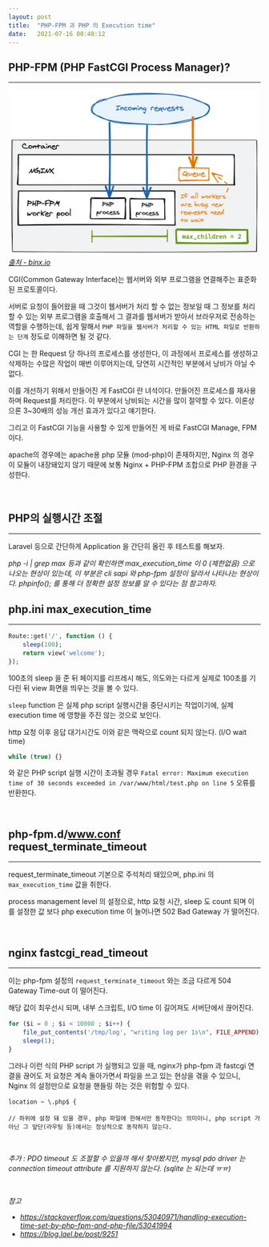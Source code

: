 ```yaml
---
layout: post
title:  "PHP-FPM 과 PHP 의 Execution time"
date:   2021-07-16 00:40:12
---
```


## PHP-FPM (PHP FastCGI Process Manager)?

---


![form](/assets/posts/php-fpm/nginx-php-fpm.png)
_[출처 - binx.io](https://binx.io/blog/2021/02/26/how-to-optimize-php-performance-on-google-cloud-run/)_

CGI(Common Gateway Interface)는 웹서버와 외부 프로그램을 연결해주는 표준화된 프로토콜이다.

서버로 요청이 들어왔을 때 그것이 웹서버가 처리 할 수 없는 정보일 때 그 정보를 처리 할 수 있는 외부 프로그램을 호출해서 그 결과를 웹서버가 받아서 브라우저로 전송하는 역할을 수행하는데, 
쉽게 말해서 `PHP 파일을 웹서버가 처리할 수 있는 HTML 파일로 반환하는 단계` 정도로 이해하면 될 것 같다.

CGI 는 한 Request 당 하나의 프로세스를 생성한다, 이 과정에서 프로세스를 생성하고 삭제하는 수많은 작업이 매번 이루어지는데, 당연히 시간적인 부분에서 낭비가 아닐 수 없다.

이를 개선하기 위해서 만들어진 게 FastCGI 란 녀석이다. 만들어진 프로세스를 재사용하며 Request를 처리한다. 이 부분에서 낭비되는 시간을 많이 절약할 수 있다. 이론상으론 3~30배의 성능 개선 효과가 있다고 얘기한다.

그리고 이 FastCGI 기능을 사용할 수 있게 만들어진 게 바로 FastCGI Manage, FPM 이다.

apache의 경우에는 apache용 php 모듈 (mod-php)이 존재하지만, Nginx 의 경우 이 모듈이 내장돼있지 않기 때문에 보통 Nginx + PHP-FPM 조합으로 PHP 환경을 구성한다.


<br>

## PHP의 실행시간 조절

---

Laravel 등으로 간단하게 Application 을 간단히 올린 후 테스트를 해보자.

_php -i | grep max 등과 같이 확인하면 max_execution_time 이 0 (제한없음) 으로 나오는 현상이 있는데, 이 부분은 cli sapi 와 php-fpm 설정이 달라서 나타나는 현상이다._
_phpinfo(); 를 통해 더 정확한 설정 정보를 알 수 있다는 점 참고하자._


## php.ini max_execution_time

---

```php
Route::get('/', function () {
    sleep(100);
    return view('welcome');
});
```

100초의 sleep 을 준 뒤 페이지를 리프레시 해도, 의도와는 다르게 실제로 100초를 기다린 뒤 view 화면을 띄우는 것을 볼 수 있다.

`sleep` function 은 실제 php script 실행시간을 중단시키는 작업이기에, 실제 execution time 에 영향을 주진 않는 것으로 보인다.

http 요청 이후 응답 대기시간도 이와 같은 맥락으로 count 되지 않는다. (I/O wait time)

```php
while (true) {}
```
와 같은 PHP script 실행 시간이 초과될 경우 `Fatal error: Maximum execution time of 30 seconds exceeded in /var/www/html/test.php on line 5` 오류를 반환한다.

<br>

## php-fpm.d/www.conf request_terminate_timeout

---

request_terminate_timeout 기본으로 주석처리 돼있으며, php.ini 의 `max_execution_time` 값을 취한다.

process management level 의 설정으로, http 요청 시간, sleep 도 count 되며 이를 설정한 값 보다 php execution time 이 늘어나면 502 Bad Gateway 가 떨어진다.

<br>

## nginx fastcgi_read_timeout

---

이는 php-fpm 설정의 `request_terminate_timeout` 와는 조금 다르게 504 Gateway Time-out 이 떨어진다.

해당 값이 최우선시 되며, 내부 스크립트, I/O time 이 길어져도 서버단에서 끊어진다. 

```php
for ($i = 0 ; $i < 10000 ; $i++) {
    file_put_contents('/tmp/log', "writing log per 1s\n", FILE_APPEND);
    sleep(1);
}
```

그러나 이런 식의 PHP script 가 실행되고 있을 때, nginx가 php-fpm 과 fastcgi 연결을 끊어도 저 요청은 계속 돌아가면서 파일을 쓰고 있는 현상을 겪을 수 있으니, Nginx 의 설정만으로 요청을 핸들링 하는 것은 위험할 수 있다.

```
location ~ \.php$ {

// 하위에 설정 돼 있을 경우, php 파일에 한해서만 동작한다는 의미이니, php script 가 아닌 그 앞단(라우팅 등)에서는 정상적으로 동작하지 않는다.
```

<br>

_추가 : PDO timeout 도 조절할 수 있을까 해서 찾아봤지만, mysql pdo driver 는 connection timeout attribute 를 지원하지 않는다. (sqlite 는 되는데 ㅠㅠ)_

<br>

_참고_

- _https://stackoverflow.com/questions/53040971/handling-execution-time-set-by-php-fpm-and-php-file/53041994_
- _https://blog.lael.be/post/9251_
<br><br><br>

